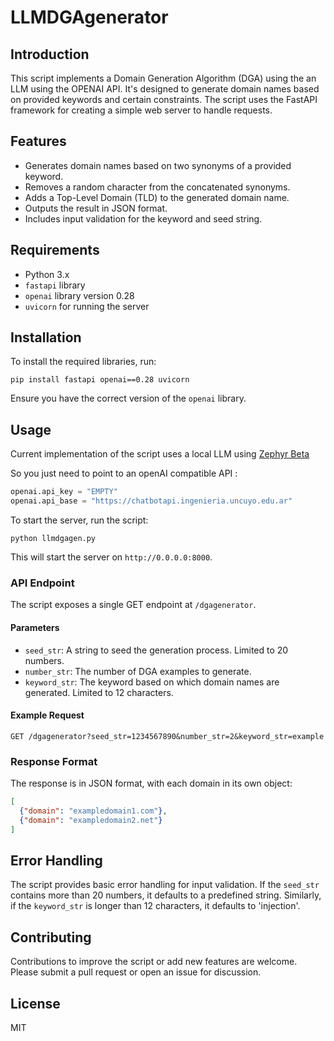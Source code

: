 # LLMDGAgenerator

## Introduction
This script implements a Domain Generation Algorithm (DGA) using the an LLM using the OPENAI API. It's designed to generate domain names based on provided keywords and certain constraints. The script uses the FastAPI framework for creating a simple web server to handle requests.

## Features
- Generates domain names based on two synonyms of a provided keyword.
- Removes a random character from the concatenated synonyms.
- Adds a Top-Level Domain (TLD) to the generated domain name.
- Outputs the result in JSON format.
- Includes input validation for the keyword and seed string.

## Requirements
- Python 3.x
- `fastapi` library
- `openai` library version 0.28
- `uvicorn` for running the server

## Installation

To install the required libraries, run:

```
pip install fastapi openai==0.28 uvicorn
```

Ensure you have the correct version of the `openai` library.

## Usage
Current implementation of the script uses a local LLM using [Zephyr Beta](https://huggingface.co/HuggingFaceH4/zephyr-7b-beta)

So you just need to  point to an openAI compatible API :

```python
openai.api_key = "EMPTY"
openai.api_base = "https://chatbotapi.ingenieria.uncuyo.edu.ar"

```

To start the server, run the script:

```
python llmdgagen.py
```

This will start the server on `http://0.0.0.0:8000`.

### API Endpoint

The script exposes a single GET endpoint at `/dgagenerator`.

#### Parameters
- `seed_str`: A string to seed the generation process. Limited to 20 numbers.
- `number_str`: The number of DGA examples to generate.
- `keyword_str`: The keyword based on which domain names are generated. Limited to 12 characters.

#### Example Request

```
GET /dgagenerator?seed_str=1234567890&number_str=2&keyword_str=example
```

### Response Format

The response is in JSON format, with each domain in its own object:

```json
[
  {"domain": "exampledomain1.com"},
  {"domain": "exampledomain2.net"}
]
```

## Error Handling

The script provides basic error handling for input validation. If the `seed_str` contains more than 20 numbers, it defaults to a predefined string. Similarly, if the `keyword_str` is longer than 12 characters, it defaults to 'injection'.

## Contributing

Contributions to improve the script or add new features are welcome. Please submit a pull request or open an issue for discussion.

## License

MIT
